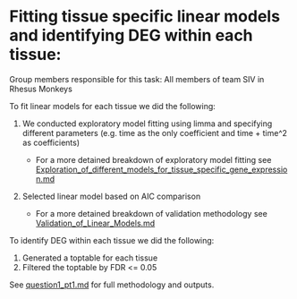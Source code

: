 # Fitting tissue specific linear models and identifying DEG within each tissue: 
Group members responsible for this task: All members of team SIV in Rhesus Monkeys 

To fit linear models for each tissue we did the following: 
1. We conducted exploratory model fitting using limma and specifying different parameters (e.g. time as the only coefficient and time + time^2 as coefficients) 
    * For a more detained breakdown of exploratory model fitting see [Exploration_of_different_models_for_tissue_specific_gene_expression.md](https://github.com/STAT540-UBC/team_SIV-in-Rhesus-Monkeys/blob/master/Methods/Question%201/Linear%20Models/Exploratory%20Fitting/Exploration_of_different_models_for_tissue_specific_gene_expression.md)
    
2. Selected linear model based on AIC comparison
    * For a more detained breakdown of validation methodology see [Validation_of_Linear_Models.md](https://github.com/STAT540-UBC/team_SIV-in-Rhesus-Monkeys/blob/master/Methods/Question%201/Linear%20Models/Validation%20of%20Linear%20Models/Validation_of_Linear_Models.md)
    
To identify DEG within each tissue we did the following:
1. Generated a toptable for each tissue 
2. Filtered the toptable by FDR <= 0.05
    
See [question1_pt1.md](https://github.com/STAT540-UBC/team_SIV-in-Rhesus-Monkeys/blob/master/Methods/Question%201/Linear%20Models%20/question1_pt1.md) for full methodology and outputs.
